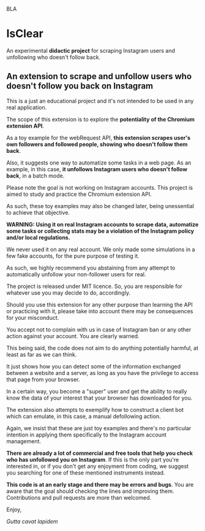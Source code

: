 BLA

# IsClear

An experimental  **didactic project** for scraping Instagram users and unfollowing who doesn't follow back.

## An extension to scrape and unfollow users who doesn't follow you back on Instagram

This is a just an educational project and it's not intended to be used in any real application.


The scope of this extension is to explore the **potentiality of the Chromium extension API**.

As a toy example for the webRequest API, **this extension scrapes user's own followers and followed people, showing who doesn't follow them back**.

Also, it suggests one way to automatize some tasks in a web page. As an example, in this case, **it unfollows Instagram users who doesn't follow back**, in a batch mode.

Please note the goal is not working on Instagram accounts. This project is aimed to study and practice the Chromium extension API. 

As such, these toy examples may also be changed later, being unessential to achieve that objective.

**WARNING: Using it on real Instagram accounts to scrape data, automatize some tasks or collecting stats may be a violation of the Instagram policy and/or local regulations.**

We never used it on any real account. We only made some simulations in a few fake accounts, for the pure purpose of testing it.

As such, we highly recommend you abstaining from any attempt to automatically unfollow your non-follower users for real.

The project is released under MIT licence. So, you are responsible for whatever use you may decide to do, accordingly.

Should you use this extension for any other purpose than learning the API or practicing with it, please take into account there may be consequences for your misconduct.

You accept not to complain with us in case of Instagram ban or any other action against your account. You are clearly warned.

This being said, the code does not aim to do anything potentially harmful, at least as far as we can think.

It just shows how you can detect some of the information exchanged between a website and a server, as long as you have the privilege to access that page from your browser.

In a certain way, you become a "super" user and get the ability to really know the data of your interest that your browser has downloaded for you.

The extension also attempts to exemplify how to construct a client bot which can emulate, in this case, a manual defollowing action.

Again, we insist that these are just toy examples and there's no particular intention in applying them specifically to the Instagram account management.

**There are already a lot of commercial and free tools that help you check who has unfollowed you on Instagram**. If this is the only part you're interested in, or if you don't get any enjoyment from coding, we suggest you searching for one of these mentioned instruments instead.

**This code is at an early stage and there may be errors and bugs**. You are aware that the goal should checking the lines and improving them. Contributions and pull requests are more than welcomed.

Enjoy,

*Gutta cavat lapidem*
